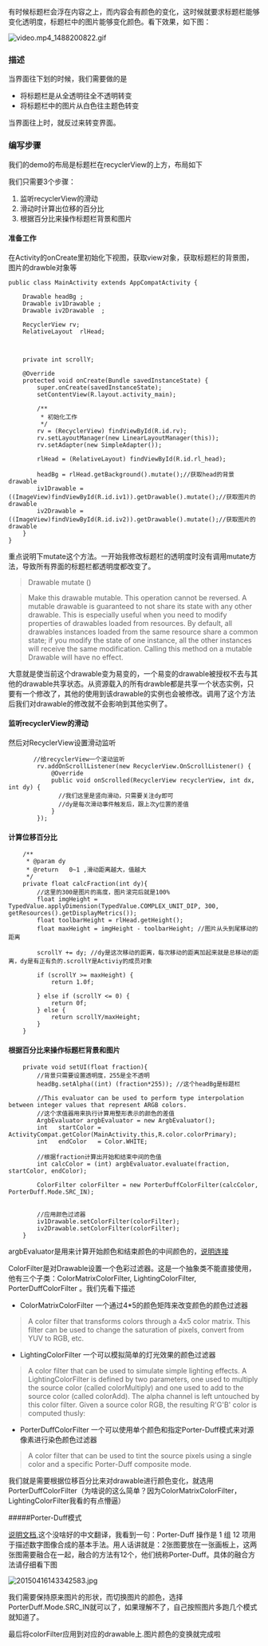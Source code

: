 有时候标题栏会浮在内容之上，而内容会有颜色的变化，这时候就要求标题栏能够变化透明度，标题栏中的图片能够变化颜色。看下效果，如下图：

![video.mp4_1488200822.gif](http://upload-images.jianshu.io/upload_images/2120696-a9cc732449f78e8e.gif?imageMogr2/auto-orient/strip)


### 描述
当界面往下划的时候，我们需要做的是
* 将标题栏是从全透明往全不透明转变
* 将标题栏中的图片从白色往主题色转变

当界面往上时，就反过来转变界面。


### 编写步骤
我们的demo的布局是标题栏在recyclerView的上方，布局如下


我们只需要3个步骤：
1. 监听recyclerView的滑动
2. 滑动时计算出位移的百分比
3. 根据百分比来操作标题栏背景和图片



#### 准备工作
在Activity的onCreate里初始化下视图，获取view对象，获取标题栏的背景图，图片的drawble对象等
```
public class MainActivity extends AppCompatActivity {

    Drawable headBg ;
    Drawable iv1Drawable ;
    Drawable iv2Drawable  ;

    RecyclerView rv;
    RelativeLayout  rlHead;



    private int scrollY;

    @Override
    protected void onCreate(Bundle savedInstanceState) {
        super.onCreate(savedInstanceState);
        setContentView(R.layout.activity_main);

        /**
         * 初始化工作
         */
        rv = (RecyclerView) findViewById(R.id.rv);
        rv.setLayoutManager(new LinearLayoutManager(this));
        rv.setAdapter(new SimpleAdapter());

        rlHead = (RelativeLayout) findViewById(R.id.rl_head);

        headBg = rlHead.getBackground().mutate();//获取head的背景drawable
        iv1Drawable = ((ImageView)findViewById(R.id.iv1)).getDrawable().mutate();//获取图片的drawable
        iv2Drawable = ((ImageView)findViewById(R.id.iv2)).getDrawable().mutate();//获取图片的drawable
    }
}
```
重点说明下mutate这个方法。一开始我修改标题栏的透明度时没有调用mutate方法，导致所有界面的标题栏都透明度都改变了。

>Drawable mutate ()

>Make this drawable mutable. This operation cannot be reversed. A mutable drawable is guaranteed to not share its state with any other drawable. This is especially useful when you need to modify properties of drawables loaded from resources. By default, all drawables instances loaded from the same resource share a common state; if you modify the state of one instance, all the other instances will receive the same modification. Calling this method on a mutable Drawable will have no effect.

大意就是使当前这个drawable变为易变的，一个易变的drawable被授权不去与其他的drawable共享状态。从资源载入的所有drawble都是共享一个状态实例，只要有一个修改了，其他的使用到该drawable的实例也会被修改。调用了这个方法后我们对drawable的修改就不会影响到其他实例了。


#### 监听recyclerView的滑动
然后对RecyclerView设置滑动监听
```
       //给recyclerView一个滚动监听
        rv.addOnScrollListener(new RecyclerView.OnScrollListener() {
            @Override
            public void onScrolled(RecyclerView recyclerView, int dx, int dy) {
              //我们这里是竖向滑动，只需要关注dy即可
              //dy是每次滑动事件触发后，跟上次y位置的差值
            }
        });
```        

#### 计算位移百分比
```
    /**
     * @param dy
     * @return   0~1 ,滑动距离越大，值越大
     */
    private float calcFraction(int dy){
        //这里的300是图片的高度，图片滚完后就是100%
        float imgHeight = TypedValue.applyDimension(TypedValue.COMPLEX_UNIT_DIP, 300, getResources().getDisplayMetrics());
        float toolbarHeight = rlHead.getHeight();
        float maxHeight = imgHeight - toolbarHeight; //图片从头到尾移动的距离

        scrollY += dy; //dy是这次移动的距离，每次移动的距离加起来就是总移动的距离，dy是有正有负的.scrollY是Activiy的成员对象

        if (scrollY >= maxHeight) {
            return 1.0f;

        } else if (scrollY <= 0) {
            return 0f;
        } else {
            return scrollY/maxHeight;
        }
    }
```

#### 根据百分比来操作标题栏背景和图片
```
    private void setUI(float fraction){
        //背景只需要设置透明度，255是全不透明
        headBg.setAlpha((int) (fraction*255)); //这个headBg是标题栏

        //This evaluator can be used to perform type interpolation between integer values that represent ARGB colors.
        //这个求值器用来执行计算用整形表示的颜色的差值
        ArgbEvaluator argbEvaluator = new ArgbEvaluator();
        int   startColor = ActivityCompat.getColor(MainActivity.this,R.color.colorPrimary);
        int   endColor   = Color.WHITE;

        //根据fraction计算出开始和结束中间的色值
        int calcColor = (int) argbEvaluator.evaluate(fraction, startColor, endColor);

        ColorFilter colorFilter = new PorterDuffColorFilter(calcColor, PorterDuff.Mode.SRC_IN);


        //应用颜色过滤器
        iv1Drawable.setColorFilter(colorFilter);
        iv2Drawable.setColorFilter(colorFilter);
    }
```
argbEvaluator是用来计算开始颜色和结束颜色的中间颜色的，[说明连接](https://developer.android.google.cn/reference/android/animation/ArgbEvaluator.html)

ColorFilter是对Drawable设置一个色彩过滤器。这是一个抽象类不能直接使用，他有三个子类：ColorMatrixColorFilter, LightingColorFilter, PorterDuffColorFilter 。我们先看下描述

* ColorMatrixColorFilter   一个通过4*5的颜色矩阵来改变颜色的颜色过滤器
>  A color filter that transforms colors through a 4x5 color matrix. This filter can be used to change the saturation of pixels, convert from YUV to RGB, etc.

* LightingColorFilter  一个可以模拟简单的灯光效果的颜色过滤器
>A color filter that can be used to simulate simple lighting effects. A LightingColorFilter is defined by two parameters, one used to multiply the source color (called colorMultiply) and one used to add to the source color (called colorAdd). The alpha channel is left untouched by this color filter. Given a source color RGB, the resulting R'G'B' color is computed thusly:

* PorterDuffColorFilter  一个可以使用单个颜色和指定Porter-Duff模式来对源像素进行染色颜色过滤器
>A color filter that can be used to tint the source pixels using a single color and a specific Porter-Duff composite mode.

我们就是需要根据位移百分比来对drawable进行颜色变化，就选用PorterDuffColorFilter（为啥说的这么简单？因为ColorMatrixColorFilter，LightingColorFilter我看的有点懵逼）

#####Porter-Duff模式

[说明文档](https://developer.android.google.cn/reference/android/graphics/PorterDuff.Mode.html),这个没啥好的中文翻译，我看到一句：Porter-Duff 操作是 1 组 12 项用于描述数字图像合成的基本手法。用人话讲就是：2张图要放在一张画板上，这两张图需要融合在一起，融合的方法有12个，他们统称Porter-Duff。具体的融合方法请仔细看下图

![20150416143342583.jpg](http://upload-images.jianshu.io/upload_images/2120696-5de778d56a6602c2.jpg?imageMogr2/auto-orient/strip%7CimageView2/2/w/1240)

我们需要保持原来图片的形状，而切换图片的颜色，选择PorterDuff.Mode.SRC_IN就可以了，如果理解不了，自己按照图片多跑几个模式就知道了。

最后将colorFilter应用到对应的drawable上.图片颜色的变换就完成啦
